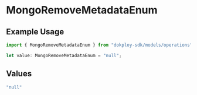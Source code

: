 # MongoRemoveMetadataEnum

## Example Usage

```typescript
import { MongoRemoveMetadataEnum } from "dokploy-sdk/models/operations";

let value: MongoRemoveMetadataEnum = "null";
```

## Values

```typescript
"null"
```